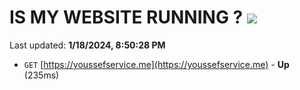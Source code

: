 # IS MY WEBSITE RUNNING ? [![](https://img.shields.io/static/v1?label=Sponsor&message=%E2%9D%A4&logo=GitHub&color=%23fe8e86)](https://github.com/sponsors/<username>)

Last updated: **1/18/2024, 8:50:28 PM**

- `GET` [https://youssefservice.me](https://youssefservice.me) - **Up** (235ms)
